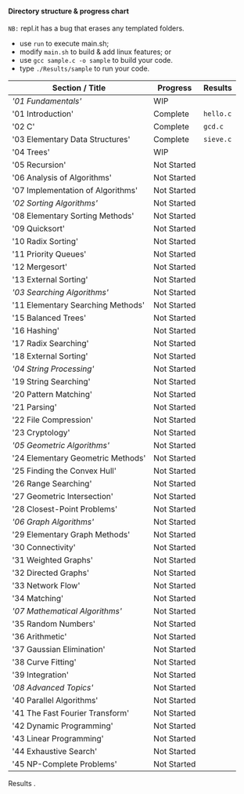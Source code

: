 #### Directory structure & progress chart

`NB:` repl.it has a bug that erases any templated folders.

* use `run` to execute main.sh;   
* modify `main.sh` to build & add linux features; or    
* use `gcc sample.c -o sample` to build your code.    
* type `./Results/sample` to run your code.    

Section / Title | Progress | Results
---|---|---
*'01 Fundamentals'* | WIP |
'01 Introduction' | Complete | `hello.c`
'02 C' | Complete  | `gcd.c`
'03 Elementary Data Structures' | Complete | `sieve.c`  
'04 Trees' | WIP  
'05 Recursion'| Not Started  
'06 Analysis of Algorithms'| Not Started  
'07 Implementation of Algorithms' | Not Started  
*'02 Sorting Algorithms'* | Not Started  
'08 Elementary Sorting Methods' | Not Started  
'09 Quicksort' | Not Started  
'10 Radix Sorting' | Not Started  
'11 Priority Queues' | Not Started  
'12 Mergesort' | Not Started  
'13 External Sorting' | Not Started  
*'03 Searching Algorithms'*| Not Started  
'11 Elementary Searching Methods'| Not Started    
'15 Balanced Trees' | Not Started    
'16 Hashing'| Not Started   
'17 Radix Searching' | Not Started  
'18 External Sorting' | Not Started  
*'04 String Processing'*| Not Started   
'19 String Searching' | Not Started   
'20 Pattern Matching'| Not Started   
'21 Parsing' | Not Started   
'22 File Compression' | Not Started    
'23 Cryptology'| Not Started    
*'05 Geometric Algorithms'* | Not Started    
'24 Elementary Geometric Methods'| Not Started    
'25 Finding the Convex Hull'| Not Started    
'26 Range Searching' | Not Started    
'27 Geometric Intersection' | Not Started    
'28 Closest-Point Problems' | Not Started    
*'06 Graph Algorithms'*| Not Started    
'29 Elementary Graph Methods'| Not Started    
'30 Connectivity' | Not Started    
'31 Weighted Graphs' | Not Started    
'32 Directed Graphs' | Not Started    
'33 Network Flow' | Not Started    
'34 Matching' | Not Started   
*'07 Mathematical Algorithms'* | Not Started    
'35 Random Numbers' | Not Started   
'36 Arithmetic' | Not Started    
'37 Gaussian Elimination' | Not Started    
'38 Curve Fitting' | Not Started    
'39 Integration' | Not Started    
*'08 Advanced Topics'*| Not Started    
'40 Parallel Algorithms' | Not Started    
'41 The Fast Fourier Transform' | Not Started    
'42 Dynamic Programming' | Not Started    
'43 Linear Programming' | Not Started    
'44 Exhaustive Search' | Not Started    
'45 NP-Complete Problems' | Not Started   

Results .  
